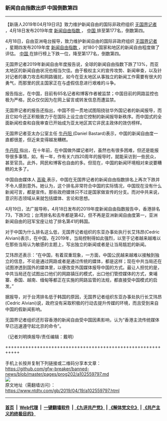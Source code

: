 ### 新闻自由指数出炉   中国倒数第四
------------------------

<div class="post_content" itemprop="articleBody">
 <p>
  【新唐人2019年04月19日讯】致力维护新闻自由的国际非政府组织
  <a href="https://www.ntdtv.com/gb/无国界记者.htm">
   无国界记者
  </a>
  ，4月18日发布2019年度
  <a href="https://www.ntdtv.com/gb/新闻自由指数.htm">
   新闻自由指数
  </a>
  ，
  <a href="https://www.ntdtv.com/gb/中国.htm">
   中国
  </a>
  排至第177名，倒数第四。
 </p>
 <p>
  4月18日，自由亚洲电台报导，致力维护新闻自由的国际非政府组织
  <a href="https://www.ntdtv.com/gb/无国界记者.htm">
   无国界记者
  </a>
  ，星期四发布2019年度
  <a href="https://www.ntdtv.com/gb/新闻自由指数.htm">
   新闻自由指数
  </a>
  ，对180个国家和地区的新闻自由程度做了评估。
  <a href="https://www.ntdtv.com/gb/中国.htm">
   中国
  </a>
  在排行榜上下跌一位，降至第177名，倒数第四。
 </p>
 <p>
  无国界记者2019年新闻自由年度报告说，全球的新闻自由指数下跌了13%，而亚太地区的新闻自由状况也相当欠佳。由于极权主义的宣传攻势、新闻审查，以及针对记者的暴力攻击和网路骚扰，如今在亚太地区从事独立的新闻工作需要有很大的勇气，而那里的民主国家正在与虚假信息进行艰难的斗争。
 </p>
 <p>
  报告指出，在中国，目前有65名记者和博客作者被监禁；中国目前的网路监控也极为严格，民众仅仅因为在网上留言或转发信息而遭监禁。
 </p>
 <p>
  无国界记者的报告还指出，中国不但一贯地试图阻挠驻华外国记者的新闻报导，而且它如今还正积极致力于在国际上设立由它控制的新闻报导新秩序。而中国式的全面新闻检查和自我审查已开始成为亚太地区其它非民主政体的效仿榜样。
 </p>
 <p>
  无国界记者亚太办公室主任
  <a href="https://www.ntdtv.com/gb/牛丹阳.htm">
   牛丹阳
  </a>
  (Daniel Bastard)表示，中国的新闻自由度一直都很差，但近来变得越发糟糕。
 </p>
 <p>
  <a href="https://www.ntdtv.com/gb/牛丹阳.htm">
   牛丹阳
  </a>
  指出，在十年前，在中国做外媒记者时，虽然也有很多困难，但还是能报导很多事情，如，有一年，作有关六四20周年的报导时，就能采访到一些民众，甚至官员。此外，网民和博客也自由的多。但现在，中国的新闻环境相对来说要糟糕的太多了。
 </p>
 <p>
  中国自由媒体人
  <a href="https://www.ntdtv.com/gb/高瑜.htm">
   高瑜
  </a>
  表示，中国在无国界记者的新闻自由指数排名上再次下跌并不令人感到意外。她认为，这个排名非常符合中国的实际情况，中国现在没有什么新闻可言，都是宣传。那些政府媒体只不过是国家做宣传的分支。而对中共来说，意识形态领域从来就包括媒体、言论和思想。
 </p>
 <p>
  4月19日，法广报导称，4月18日发布的2019年度新闻自由指数报告中，香港排名73，下跌3位；台湾排名和去年都是第42，但不再是亚洲新闻自由度第一，亚洲新闻自由的冠军宝座让给了排名第41的韩国。
 </p>
 <p>
  对于中国为什么排名这么低，无国界记者组织的东亚办事处执行长艾玮昂(Cedric Alviani)表示，在中国，在2019年，当局控制得如此强烈，以至于记者越来越难以在那些当局认为敏感的主题上，写出独立的新闻或者是让当局尴尬的新闻。
 </p>
 <p>
  艾玮昂还表示：“在中国，有着双重现象，一方面，中国公民越来越难以接触到独立的信息，不论是通过网路或者是通过传统的媒体，都是这样；现在中共当局还在试图渗透到国外的媒体里，以便改变外国媒体报导中国的方式。最让人担忧的是，中共当局还在试图出口他们的网路镇压的模式，出口他们管控媒体的方式，柬埔寨、泰国、越南、缅甸等都正在实施的网路监管的法规，都直接受中国模式的启发。”
 </p>
 <p>
  据报导，对于台湾排名低于韩国的原因，无国界记者组织东亚办事处执行长艾玮昂(Cedric Alviani)说，政府没有采取积极的行动去提升传媒的环境，而且受到来自中国的假新闻影响。
 </p>
 <p>
  无国界记者组织还形容香港的新闻自由受中国因素影响，认为“香港主流传统媒体早已迅速遵守起北京的命令”。
 </p>
 <p>
  （记者刘明焕报导/责任编辑：戴明）
 </p>
 <div class="single_ad">
 </div>
</div>

+++++++++++++++++++++++++++++++++++++++++++++++++++++++++++<br/><br/>
手机上长按并复制下列链接或二维码分享本文章：<br/>
https://github.com/gfw-breaker/banned-news/blob/master/pages/prog202/a102559797.md <br/>
<a href='https://github.com/gfw-breaker/banned-news/blob/master/pages/prog202/a102559797.md'><img src='https://github.com/gfw-breaker/banned-news/blob/master/pages/prog202/a102559797.md.png'/></a> <br/>
原文地址（需翻墙访问）：https://www.ntdtv.com/gb/2019/04/19/a102559797.html


------------------------
#### [首页](https://github.com/gfw-breaker/banned-news/blob/master/README.md) &nbsp;|&nbsp; [Web代理](https://github.com/labour-camp/helloworld) &nbsp;|&nbsp; [一键翻墙软件](https://github.com/gfw-breaker/nogfw/blob/master/README.md) &nbsp;| [《九评共产党》](https://github.com/gfw-breaker/9ping.md/blob/master/README.md#九评之一评共产党是什么) | [《解体党文化》](https://github.com/gfw-breaker/jtdwh.md/blob/master/README.md) | [《共产主义的终极目的》](https://github.com/gfw-breaker/gczydzjmd.md/blob/master/README.md)

